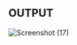 ## OUTPUT

![Screenshot (17)](https://github.com/user-attachments/assets/fa9edd93-156e-4b6d-a070-347eae27a758)
